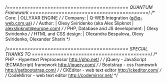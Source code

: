 /*==========================================   QUANTUM Framework   =========================================*/
/*  Core:                             |  OLLYXAR ENGINE                                                     */
/*  Company:                          |  Q-WEB Integration (q@q-web.com.ua)                                 */
/*  Author:                           |  Olexy Sviridenko (aka Alex Slipknot | alexslipknot@europe.com)     */
/*  PHP, Database and JS development: |  Olexy Sviridenko                                                   */
/*  HTML and CSS design:              |  Olexandra Bespalova, Olexy Sviridenko, Olexander Sharin            */

/*==========================================   SPECIAL THANKS TO   =========================================*/
/*  PHP - Hypertext Preprocessor                                                           http://php.net/  */
/*  jQuery - JavaScript (ECMAScript) framework                                          http://jquery.com/  */
/*  Bootstrap - css framework                                                     http://getbootstrap.com/  */
/*  CKEditor - web text editor                                                        http://ckeditor.com/  */
/*  CodeMirror - web text editor                                                    http://codemirror.net/  */

